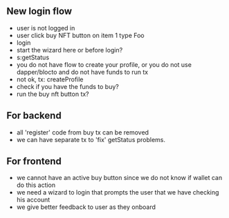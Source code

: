 
## New login flow

 - user is not logged in
 - user click buy NFT button on item 1 type Foo
 - login
 - start the wizard here or before login?
 - s:getStatus
  - you do not have flow to create your profile, or you do not use dapper/blocto and do not have funds to run tx 
 - not ok, tx: createProfile
  - check if you have the funds to buy? 
 - run the buy nft button tx?


## For backend
 - all 'register' code from buy tx can be removed
 - we can have separate tx to 'fix' getStatus problems.

## For frontend
 - we cannot have an active buy button since we do not know if wallet can do this action
 - we need a wizard to login that prompts the user that we have checking his account
 - we give better feedback to user as they onboard
